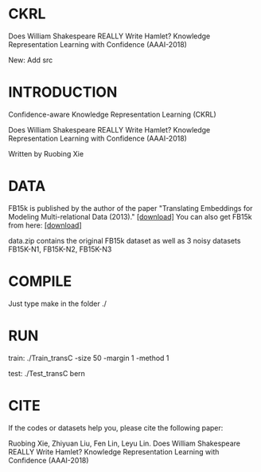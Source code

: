 # CKRL
Does William Shakespeare REALLY Write Hamlet? Knowledge Representation Learning with Confidence (AAAI-2018)

New: Add src


# INTRODUCTION

Confidence-aware Knowledge Representation Learning (CKRL)

Does William Shakespeare REALLY Write Hamlet? Knowledge Representation Learning with Confidence (AAAI-2018)

Written by Ruobing Xie


# DATA

FB15k is published by the author of the paper "Translating Embeddings for Modeling Multi-relational Data (2013)." 
<a href="https://everest.hds.utc.fr/doku.php?id=en:transe">[download]</a>
You can also get FB15k from here: <a href="http://pan.baidu.com/s/1eSvyY46">[download]</a>

data.zip contains the original FB15k dataset as well as 3 noisy datasets FB15K-N1, FB15K-N2, FB15K-N3 


# COMPILE 

Just type make in the folder ./


# RUN

train: ./Train_transC -size 50 -margin 1 -method 1

test: ./Test_transC bern


# CITE

If the codes or datasets help you, please cite the following paper:

Ruobing Xie, Zhiyuan Liu, Fen Lin, Leyu Lin. Does William Shakespeare REALLY Write Hamlet? Knowledge Representation Learning with Confidence (AAAI-2018)

